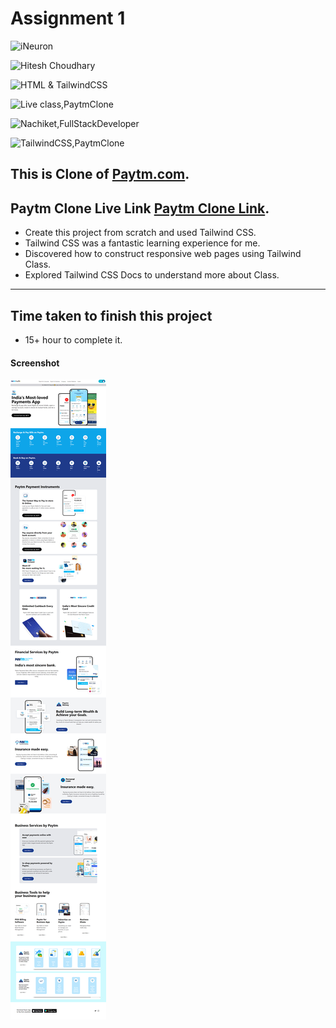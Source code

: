 # Assignment 1

![iNeuron](https://img.shields.io/badge/iNeuron-Full--Stack--Bootcamp-green)

![Hitesh Choudhary](https://img.shields.io/badge/Hitesh--Choudhary-LCO-red)

![HTML & TailwindCSS](https://img.shields.io/badge/HTML-TailwindCSS-orange)

![Live class,PaytmClone](https://img.shields.io/badge/LIVE--CLASS-PaytmClone-darkgrey)

![Nachiket,FullStackDeveloper](https://img.shields.io/badge/Nachiket%20Keripale-Full--Stack--Developer-brightgreen)

![TailwindCSS,PaytmClone](https://img.shields.io/badge/TailwindCSS-PAYTM--CLONE-green)

## This is Clone of [Paytm.com](https://www.paytm.com).

## Paytm Clone Live Link  [Paytm Clone Link](https://nachiketkeripale-paytm-clone.netlify.app/).

- Create this project from scratch and used Tailwind CSS.
- Tailwind CSS was a fantastic learning experience for me.
- Discovered how to construct responsive web pages using Tailwind Class.
- Explored Tailwind CSS Docs to understand more about Class. 

---

## Time taken to finish this project

-   15+ hour to complete it.

#### Screenshot

![PaytmClone](./paytm-clone.png) 

